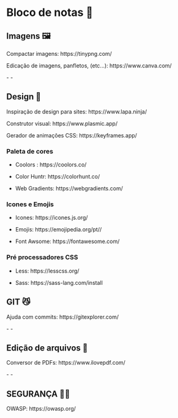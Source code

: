 <h1> Bloco de notas 📔  </h1>

<h2> Imagens 🖼️</h2>
<p> Compactar imagens: https://tinypng.com/ </p>
<p> Edicação de imagens, panfletos, (etc...): https://www.canva.com/ </p>
-
-
<h2> Design 🎨</h2>

<p> Inspiração de design para sites: https://www.lapa.ninja/ </p>
<p> Construtor visual: https://www.plasmic.app/ </p>
<p> Gerador de animações CSS: https://keyframes.app/ </p>

<h3>Paleta de cores</h3>
<ul>
  <li> 
    <p>Coolors : https://coolors.co/ </p>
  </li>
  <li> 
    <p>Color Huntr:  https://colorhunt.co/ </p>
  </li>
  <li> 
    <p>Web Gradients:  https://webgradients.com/ </p>
  </li>
</ul>
<h3>Icones e Emojis</h3>
<ul>
  <li> 
   <p> Icones: https://icones.js.org/ </p>
  </li>
  <li> 
    <p> Emojis: https://emojipedia.org/pt// </p>
  </li>
  <li> 
    <p> Font Awsome: https://fontawesome.com/ </p>
  </li>
</ul>

<h3>Pré processadores CSS</h3>
<ul>
  <li> 
    <p> Less: https://lesscss.org/ </p>
  </li>
   <li> 
    <p> Sass: https://sass-lang.com/install </p>
  </li>
</ul>

<h2> GIT 😼</h2>
<p> Ajuda com commits: https://gitexplorer.com/ </p>
-
-
<h2> Edição de arquivos 📙</h2>
<p> Conversor de PDFs: https://www.ilovepdf.com/ </p>
-
-
<h2> SEGURANÇA 👨‍💻</h2>
<p> OWASP: https://owasp.org/ </p>


